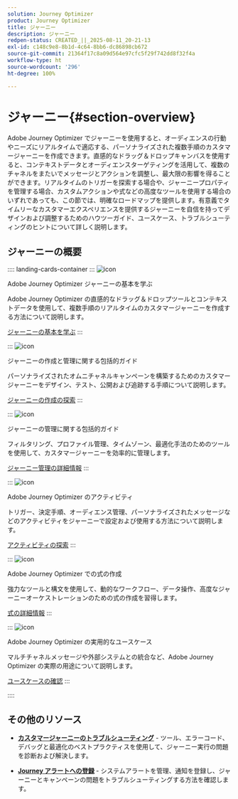 ```yaml
---
solution: Journey Optimizer
product: Journey Optimizer
title: ジャーニー
description: ジャーニー
redpen-status: CREATED_||_2025-08-11_20-21-13
exl-id: c148c9e8-8b1d-4c64-8bb6-dc86898cb672
source-git-commit: 21364f17c8a09d564e97cfc5f29f742dd8f32f4a
workflow-type: ht
source-wordcount: '296'
ht-degree: 100%

---
```


# ジャーニー{#section-overview}

Adobe Journey Optimizer でジャーニーを使用すると、オーディエンスの行動やニーズにリアルタイムで適応する、パーソナライズされた複数手順のカスタマージャーニーを作成できます。直感的なドラッグ＆ドロップキャンバスを使用すると、コンテキストデータとオーディエンスターゲティングを活用して、複数のチャネルをまたいでメッセージとアクションを調整し、最大限の影響を得ることができます。リアルタイムのトリガーを探索する場合や、ジャーニープロパティを管理する場合、カスタムアクションや式などの高度なツールを使用する場合のいずれであっても、この節では、明確なロードマップを提供します。有意義でタイムリーなカスタマーエクスペリエンスを提供するジャーニーを自信を持ってデザインおよび調整するためのハウツーガイド、ユースケース、トラブルシューティングのヒントについて詳しく説明します。

## ジャーニーの概要

:::: landing-cards-container
:::
![icon](https://cdn.experienceleague.adobe.com/icons/circle-play.svg)

Adobe Journey Optimizer ジャーニーの基本を学ぶ

Adobe Journey Optimizer の直感的なドラッグ＆ドロップツールとコンテキストデータを使用して、複数手順のリアルタイムのカスタマージャーニーを作成する方法について説明します。

[ジャーニーの基本を学ぶ](../using/building-journeys/journey.md)
:::

:::
![icon](https://cdn.experienceleague.adobe.com/icons/list-check.svg)

ジャーニーの作成と管理に関する包括的ガイド

パーソナライズされたオムニチャネルキャンペーンを構築するためのカスタマージャーニーをデザイン、テスト、公開および追跡する手順について説明します。

[ジャーニーの作成の探索](create-journey-landing-page.md)
:::

:::
![icon](https://cdn.experienceleague.adobe.com/icons/gear.svg)

ジャーニーの管理に関する包括的ガイド

フィルタリング、プロファイル管理、タイムゾーン、最適化手法のためのツールを使用して、カスタマージャーニーを効率的に管理します。

[ジャーニー管理の詳細情報](manage-journey-landing-page.md)
:::

:::
![icon](https://cdn.experienceleague.adobe.com/icons/puzzle-piece.svg)

Adobe Journey Optimizer のアクティビティ

トリガー、決定手順、オーディエンス管理、パーソナライズされたメッセージなどのアクティビティをジャーニーで設定および使用する方法について説明します。

[アクティビティの探索](about-journey-building-landing-page.md)
:::

:::
![icon](https://cdn.experienceleague.adobe.com/icons/code-branch.svg)

Adobe Journey Optimizer での式の作成

強力なツールと構文を使用して、動的なワークフロー、データ操作、高度なジャーニーオーケストレーションのための式の作成を習得します。

[式の詳細情報](building-advanced-conditions-journeys-landing-page.md)
:::

:::
![icon](https://cdn.experienceleague.adobe.com/icons/bullseye.svg)

Adobe Journey Optimizer の実用的なユースケース

マルチチャネルメッセージや外部システムとの統合など、Adobe Journey Optimizer の実際の用途について説明します。

[ユースケースの確認](journey-use-cases-landing-page.md)
:::

::::


## その他のリソース

- **[カスタマージャーニーのトラブルシューティング](troubleshoot-journey-landing-page.md)** - ツール、エラーコード、デバッグと最適化のベストプラクティスを使用して、ジャーニー実行の問題を診断および解決します。

- **[Journey アラートへの登録](../using/reports/alerts.md)** - システムアラートを管理、通知を登録し、ジャーニーとキャンペーンの問題をトラブルシューティングする方法を確認します。


